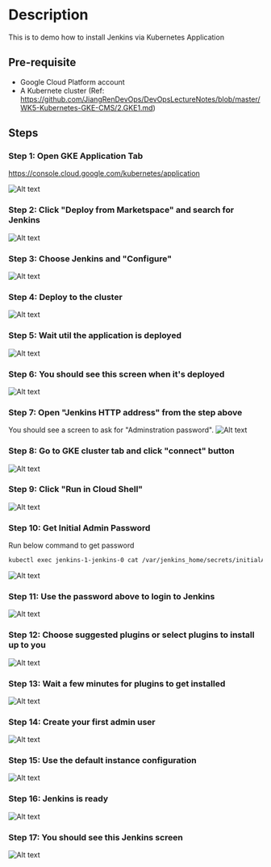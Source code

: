 # Description

This is to demo how to install Jenkins via Kubernetes Application

## Pre-requisite

- Google Cloud Platform account
- A Kubernete cluster (Ref: <https://github.com/JiangRenDevOps/DevOpsLectureNotes/blob/master/WK5-Kubernetes-GKE-CMS/2.GKE1.md>)

## Steps

### Step 1: Open GKE Application Tab
<https://console.cloud.google.com/kubernetes/application>

![Alt text](images/jenkins-installation-via-kubernetes-application-01.png?raw=true)

### Step 2: Click "Deploy from Marketspace" and search for Jenkins

![Alt text](images/jenkins-installation-via-kubernetes-application-02.png?raw=true)

### Step 3: Choose Jenkins and "Configure"

![Alt text](images/jenkins-installation-via-kubernetes-application-03.png?raw=true)

### Step 4: Deploy to the cluster

![Alt text](images/jenkins-installation-via-kubernetes-application-04.png?raw=true)

### Step 5: Wait util the application is deployed

![Alt text](images/jenkins-installation-via-kubernetes-application-05.png?raw=true)

### Step 6: You should see this screen when it's deployed

![Alt text](images/jenkins-installation-via-kubernetes-application-06.png?raw=true)

### Step 7: Open "Jenkins HTTP address" from the step above

You should see a screen to ask for "Adminstration password".
![Alt text](images/jenkins-installation-via-kubernetes-application-07.png?raw=true)

### Step 8: Go to GKE cluster tab and click "connect" button

![Alt text](images/jenkins-installation-via-kubernetes-application-08.png?raw=true)

### Step 9: Click "Run in Cloud Shell"

![Alt text](images/jenkins-installation-via-kubernetes-application-09.png?raw=true)

### Step 10: Get Initial Admin Password

Run below command to get password

```bash
kubectl exec jenkins-1-jenkins-0 cat /var/jenkins_home/secrets/initialAdminPassword
```

![Alt text](images/jenkins-installation-via-kubernetes-application-10.png?raw=true)

### Step 11: Use the password above to login to Jenkins

![Alt text](images/jenkins-installation-via-kubernetes-application-11.png?raw=true)

### Step 12: Choose suggested plugins or select plugins to install up to you

![Alt text](images/jenkins-installation-via-kubernetes-application-12.png?raw=true)

### Step 13: Wait a few minutes for plugins to get installed

![Alt text](images/jenkins-installation-via-kubernetes-application-13.png?raw=true)

### Step 14: Create your first admin user

![Alt text](images/jenkins-installation-via-kubernetes-application-14.png?raw=true)

### Step 15: Use the default instance configuration

![Alt text](images/jenkins-installation-via-kubernetes-application-15.png?raw=true)

### Step 16: Jenkins is ready

![Alt text](images/jenkins-installation-via-kubernetes-application-16.png?raw=true)

### Step 17: You should see this Jenkins screen

![Alt text](images/jenkins-installation-via-kubernetes-application-17.png?raw=true)
